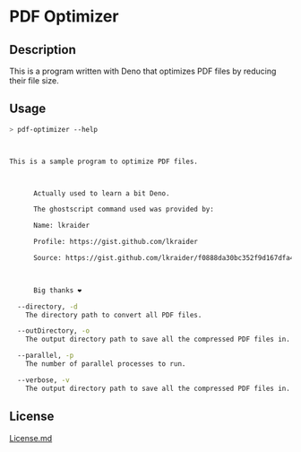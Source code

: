 # PDF Optimizer

## Description

This is a program written with Deno that optimizes PDF files by reducing their file size.

## Usage

```zsh
> pdf-optimizer --help



This is a sample program to optimize PDF files.



      Actually used to learn a bit Deno.

      The ghostscript command used was provided by:

      Name: lkraider

      Profile: https://gist.github.com/lkraider

      Source: https://gist.github.com/lkraider/f0888da30bc352f9d167dfa4f4fc8213

       

      Big thanks ❤️

  --directory, -d
    The directory path to convert all PDF files.

  --outDirectory, -o
    The output directory path to save all the compressed PDF files in.

  --parallel, -p
    The number of parallel processes to run.

  --verbose, -v
    The output directory path to save all the compressed PDF files in.

```

## License

[License.md](License.md)